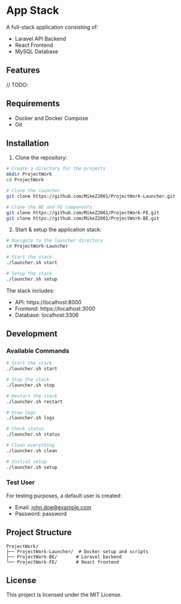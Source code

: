 # App Stack

A full-stack application consisting of:
- Laravel API Backend
- React Frontend
- MySQL Database

## Features

// TODO: 

## Requirements

- Docker and Docker Compose
- Git

## Installation

1. Clone the repository:

```bash
# Create a directory for the projects
mkdir ProjectWork
cd ProjectWork

# Clone the launcher
git clone https://github.com/MikeZ2001/ProjectWork-Launcher.git

# Clone the BE and FE components
git clone https://github.com/MikeZ2001/ProjectWork-FE.git
git clone https://github.com/MikeZ2001/ProjectWork-BE.git
```

2. Start & setup the application stack:

```bash
# Navigate to the launcher directory
cd ProjectWork-Launcher

# Start the stack
./launcher.sh start

# Setup the stack
./launcher.sh setup
```

The stack includes:
- API: https://localhost:8000
- Frontend: https://localhost:3000
- Database: localhost:3306

## Development

### Available Commands

```bash
# Start the stack
./launcher.sh start

# Stop the stack
./launcher.sh stop

# Restart the stack
./launcher.sh restart

# View logs
./launcher.sh logs

# Check status
./launcher.sh status

# Clean everything
./launcher.sh clean

# Initial setup
./launcher.sh setup
```

### Test User

For testing purposes, a default user is created:
- Email: john.doe@example.com
- Password: password

## Project Structure

```
ProjectWork/
├── ProjectWork-Launcher/  # Docker setup and scripts
├── ProjectWork-BE/       # Laravel backend
└── ProjectWork-FE/       # React frontend
```

## License

This project is licensed under the MIT License.
